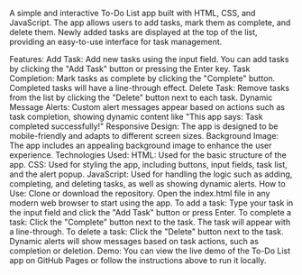 <p>A simple and interactive To-Do List app built with HTML, CSS, and JavaScript. The app allows users to add tasks, mark them as complete, and delete them. Newly added tasks are displayed at the top of the list, providing an easy-to-use interface for task management.</p>

Features:
Add Task: Add new tasks using the input field. You can add tasks by clicking the "Add Task" button or pressing the Enter key.
Task Completion: Mark tasks as complete by clicking the "Complete" button. Completed tasks will have a line-through effect.
Delete Task: Remove tasks from the list by clicking the "Delete" button next to each task.
Dynamic Message Alerts: Custom alert messages appear based on actions such as task completion, showing dynamic content like "This app says: Task completed successfully!"
Responsive Design: The app is designed to be mobile-friendly and adapts to different screen sizes.
Background Image: The app includes an appealing background image to enhance the user experience.
Technologies Used:
HTML: Used for the basic structure of the app.
CSS: Used for styling the app, including buttons, input fields, task list, and the alert popup.
JavaScript: Used for handling the logic such as adding, completing, and deleting tasks, as well as showing dynamic alerts.
How to Use:
Clone or download the repository.
Open the index.html file in any modern web browser to start using the app.
To add a task:
Type your task in the input field and click the "Add Task" button or press Enter.
To complete a task:
Click the "Complete" button next to the task. The task will appear with a line-through.
To delete a task:
Click the "Delete" button next to the task.
Dynamic alerts will show messages based on task actions, such as completion or deletion.
Demo:
You can view the live demo of the To-Do List app on GitHub Pages or follow the instructions above to run it locally.
